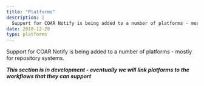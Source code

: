 ```yaml
---
title: "Platforms"
description: |
  Support for COAR Notify is being added to a number of platforms - mostly for repository systems.
date: 2018-12-20
type: platforms
---
```


Support for COAR Notify is being added to a number of platforms - mostly for repository systems.

***This section is in development - eventually we will link platforms to the workflows that they can support***